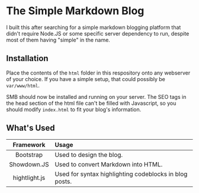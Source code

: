 # The Simple Markdown Blog

I built this after searching for a simple markdown blogging platform that didn't require Node.JS or some specific server dependency to run, despite most of them having "simple" in the name.

## Installation

Place the contents of the `html` folder in this respository onto any webserver of your choice. If you have a simple setup, that could possibly be `var/www/html`.

SMB should now be installed and running on your server. The SEO tags in the head section of the html file can't be filled with Javascript, so you should modify `index.html` to fit your blog's information.

## What's Used

| Framework     | Usage |
| :-------:     | :---- |
| Bootstrap     | Used to design the blog. |
| Showdown.JS   | Used to convert Markdown into HTML. |
| hightlight.js | Used for syntax highlighting codeblocks in blog posts. |
